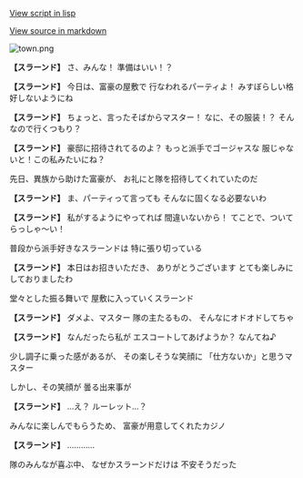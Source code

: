 [View script in lisp](../scripts/20122201.txt)

[View source in markdown](20122201.md)

![town.png](../images/backgrounds/town.png)

**【スラーンド】**
さ、みんな！
準備はいい！？

**【スラーンド】**
今日は、富豪の屋敷で
行なわれるパーティよ！
みすぼらしい格好しないようにね

**【スラーンド】**
ちょっと、言ったそばからマスター！
なに、その服装！？
そんなので行くつもり？

**【スラーンド】**
豪邸に招待されてるのよ？
もっと派手でゴージャスな
服じゃないと！この私みたいにね？

先日、異族から助けた富豪が、
お礼にと隊を招待してくれていたのだ

**【スラーンド】**
ま、パーティって言っても
そんなに固くなる必要ないわ

**【スラーンド】**
私がするようにやってれば
間違いないから！
てことで、ついてらっしゃ〜い！

普段から派手好きなスラーンドは
特に張り切っている

**【スラーンド】**
本日はお招きいただき、
ありがとうございます
とても楽しみにしておりましたわ

堂々とした振る舞いで
屋敷に入っていくスラーンド

**【スラーンド】**
ダメよ、マスター
隊の主たるもの、
そんなにオドオドしてちゃ

**【スラーンド】**
なんだったら私が
エスコートしてあげようか？
なんてね♪

少し調子に乗った感があるが、
その楽しそうな笑顔に
「仕方ないか」と思うマスター

しかし、その笑顔が
曇る出来事が

**【スラーンド】**
…え？
ルーレット…？

みんなに楽しんでもらうため、
富豪が用意してくれたカジノ

**【スラーンド】**
…………

隊のみんなが喜ぶ中、
なぜかスラーンドだけは
不安そうだった
